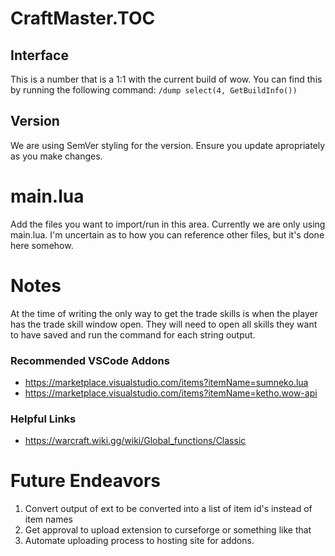 # CraftMaster.TOC
## Interface
This is a number that is a 1:1 with the current build of wow. You can find this by running the following command: `/dump select(4, GetBuildInfo())`

## Version
We are using SemVer styling for the version. Ensure you update apropriately as you make changes. 

# main.lua
Add the files you want to import/run in this area. Currently we are only using main.lua. I'm uncertain as to how you can reference other files, but it's done here somehow.

# Notes
At the time of writing the only way to get the trade skills is when the player has the trade skill window open. They will need to open all skills they want to have saved and run the command for each string output. 

### Recommended VSCode Addons
- https://marketplace.visualstudio.com/items?itemName=sumneko.lua
- https://marketplace.visualstudio.com/items?itemName=ketho.wow-api

### Helpful Links
- https://warcraft.wiki.gg/wiki/Global_functions/Classic


# Future Endeavors
1. Convert output of ext to be converted into a list of item id's instead of item names
2. Get approval to upload extension to curseforge or something like that
3. Automate uploading process to hosting site for addons.